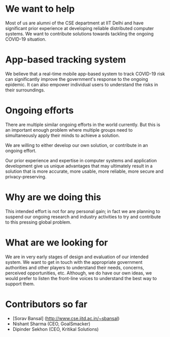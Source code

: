 # We want to help

Most of us are alumni of the CSE department at IIT Delhi and have
significant prior experience at developing reliable distributed
computer systems. We want to contribute solutions towards tackling
the ongoing COVID-19 situation.

# App-based tracking system

We believe that a real-time mobile app-based system to track COVID-19
risk can significantly improve the government's response to the ongoing
epidemic. It can also empower individual users to understand the
risks in their surroundings.

# Ongoing efforts

There are multiple similar ongoing efforts in the world currently. But
this is an important enough problem where multiple groups need to
simultaneously apply their minds to achieve a solution.

We are willing to either develop our own solution, or contribute in an
ongoing effort.

Our prior experience and expertise in
computer systems and application development give us unique advantages
that may ultimately result in a solution that is more accurate, more
usable, more reliable, more secure and privacy-preserving.

# Why are we doing this

This
intended effort is not for any personal gain; in fact we are planning
to suspend our ongoing research and industry activities to try and
contribute to this pressing global problem.

# What are we looking for

We are in very early stages of design and evaluation of our intended
system. We want to get in touch with the appropriate
government authorities and other players to understand their
needs, concerns, perceived opportunities, etc. Although, we do have
our own ideas, we would prefer to listen the front-line voices
to understand the best way to support them.

# Contributors so far

- [Sorav Bansal] (http://www.cse.iitd.ac.in/~sbansal)
- Nishant Sharma (CEO, GoalSmacker)
- Dipinder Sekhon (CEO, Kritikal Solutions)
